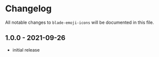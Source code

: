 # Changelog

All notable changes to `blade-emoji-icons` will be documented in this file.

## 1.0.0 - 2021-09-26

- initial release

